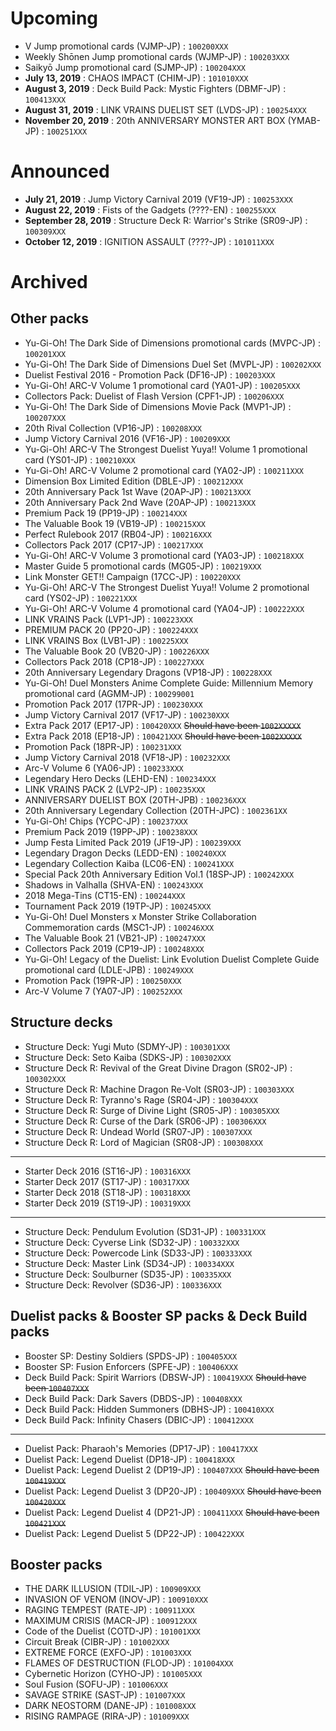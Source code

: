 # Upcoming
- V Jump promotional cards (VJMP-JP) : `100200XXX`
- Weekly Shōnen Jump promotional cards (WJMP-JP) : `100203XXX`
- Saikyō Jump promotional card (SJMP-JP) : `100204XXX`
- **July 13, 2019** : CHAOS IMPACT (CHIM-JP) : `101010XXX`
- **August 3, 2019** : Deck Build Pack: Mystic Fighters (DBMF-JP) : `100413XXX`
- **August 31, 2019** : LINK VRAINS DUELIST SET (LVDS-JP) : `100254XXX`
- **November 20, 2019** : 20th ANNIVERSARY MONSTER ART BOX (YMAB-JP) : `100251XXX`

# Announced
- **July 21, 2019** : Jump Victory Carnival 2019 (VF19-JP) : `100253XXX`
- **August 22, 2019** : Fists of the Gadgets (????-EN) : `100255XXX`
- **September 28, 2019** : Structure Deck R: Warrior's Strike (SR09-JP) : `100309XXX`
- **October 12, 2019** : IGNITION ASSAULT (????-JP) : `101011XXX`

# Archived
## Other packs
- Yu-Gi-Oh! The Dark Side of Dimensions promotional cards (MVPC-JP) : `100201XXX`
- Yu-Gi-Oh! The Dark Side of Dimensions Duel Set (MVPL-JP) : `100202XXX`
- Duelist Festival 2016 - Promotion Pack (DF16-JP) : `100203XXX`
- Yu-Gi-Oh! ARC-V Volume 1 promotional card (YA01-JP) : `100205XXX`
- Collectors Pack: Duelist of Flash Version (CPF1-JP) : `100206XXX`
- Yu-Gi-Oh! The Dark Side of Dimensions Movie Pack (MVP1-JP) : `100207XXX`
- 20th Rival Collection (VP16-JP) : `100208XXX`
- Jump Victory Carnival 2016 (VF16-JP) : `100209XXX`
- Yu-Gi-Oh! ARC-V The Strongest Duelist Yuya!! Volume 1 promotional card (YS01-JP) : `100210XXX`
- Yu-Gi-Oh! ARC-V Volume 2 promotional card (YA02-JP) : `100211XXX`
- Dimension Box Limited Edition (DBLE-JP) : `100212XXX`
- 20th Anniversary Pack 1st Wave (20AP-JP) : `100213XXX`
- 20th Anniversary Pack 2nd Wave (20AP-JP) : `100213XXX`
- Premium Pack 19 (PP19-JP) : `100214XXX`
- The Valuable Book 19 (VB19-JP) : `100215XXX`
- Perfect Rulebook 2017 (RB04-JP) : `100216XXX`
- Collectors Pack 2017 (CP17-JP) : `100217XXX`
- Yu-Gi-Oh! ARC-V Volume 3 promotional card (YA03-JP) : `100218XXX`
- Master Guide 5 promotional cards (MG05-JP) : `100219XXX`
- Link Monster GET!! Campaign (17CC-JP) : `100220XXX`
- Yu-Gi-Oh! ARC-V The Strongest Duelist Yuya!! Volume 2 promotional card (YS02-JP) : `100221XXX`
- Yu-Gi-Oh! ARC-V Volume 4 promotional card (YA04-JP) : `100222XXX`
- LINK VRAINS Pack (LVP1-JP) : `100223XXX`
- PREMIUM PACK 20 (PP20-JP) : `100224XXX`
- LINK VRAINS Box (LVB1-JP) : `100225XXX`
- The Valuable Book 20 (VB20-JP) : `100226XXX`
- Collectors Pack 2018 (CP18-JP) : `100227XXX`
- 20th Anniversary Legendary Dragons (VP18-JP) : `100228XXX`
- Yu-Gi-Oh! Duel Monsters Anime Complete Guide: Millennium Memory promotional card (AGMM-JP) : `100299001`
- Promotion Pack 2017 (17PR-JP) : `100230XXX`
- Jump Victory Carnival 2017 (VF17-JP) : `100230XXX`
- Extra Pack 2017 (EP17-JP) : `100420XXX` ~~Should have been `1002XXXXX`~~
- Extra Pack 2018 (EP18-JP) : `100421XXX` ~~Should have been `1002XXXXX`~~
- Promotion Pack (18PR-JP) : `100231XXX`
- Jump Victory Carnival 2018 (VF18-JP) : `100232XXX`
- Arc-V Volume 6 (YA06-JP) : `100233XXX`
- Legendary Hero Decks (LEHD-EN) : `100234XXX`
- LINK VRAINS PACK 2 (LVP2-JP) : `100235XXX`
- ANNIVERSARY DUELIST BOX (20TH-JPB) : `100236XXX`
- 20th Anniversary Legendary Collection (20TH-JPC) : `1002361XX`
- Yu-Gi-Oh! Chips (YCPC-JP) : `100237XXX`
- Premium Pack 2019 (19PP-JP) : `100238XXX`
- Jump Festa Limited Pack 2019 (JF19-JP) : `100239XXX`
- Legendary Dragon Decks (LEDD-EN) : `100240XXX`
- Legendary Collection Kaiba (LC06-EN) : `100241XXX`
- Special Pack 20th Anniversary Edition Vol.1 (18SP-JP) : `100242XXX`
- Shadows in Valhalla (SHVA-EN) : `100243XXX`
- 2018 Mega-Tins (CT15-EN) : `100244XXX`
- Tournament Pack 2019 (19TP-JP) : `100245XXX`
- Yu-Gi-Oh! Duel Monsters x Monster Strike Collaboration Commemoration cards (MSC1-JP) : `100246XXX`
- The Valuable Book 21 (VB21-JP) : `100247XXX`
- Collectors Pack 2019 (CP19-JP) : `100248XXX`
- Yu-Gi-Oh! Legacy of the Duelist: Link Evolution Duelist Complete Guide promotional card (LDLE-JPB) : `100249XXX`
- Promotion Pack (19PR-JP) : `100250XXX`
- Arc-V Volume 7 (YA07-JP) : `100252XXX`

## Structure decks
- Structure Deck: Yugi Muto (SDMY-JP) : `100301XXX`
- Structure Deck: Seto Kaiba (SDKS-JP) : `100302XXX`
- Structure Deck R: Revival of the Great Divine Dragon (SR02-JP) : `100302XXX`
- Structure Deck R: Machine Dragon Re-Volt (SR03-JP) : `100303XXX`
- Structure Deck R: Tyranno's Rage (SR04-JP) : `100304XXX`
- Structure Deck R: Surge of Divine Light (SR05-JP) : `100305XXX`
- Structure Deck R: Curse of the Dark (SR06-JP) : `100306XXX`
- Structure Deck R: Undead World (SR07-JP) : `100307XXX`
- Structure Deck R: Lord of Magician (SR08-JP) : `100308XXX`
-----
- Starter Deck 2016 (ST16-JP) : `100316XXX`
- Starter Deck 2017 (ST17-JP) : `100317XXX`
- Starter Deck 2018 (ST18-JP) : `100318XXX`
- Starter Deck 2019 (ST19-JP) : `100319XXX`
-----
- Structure Deck: Pendulum Evolution (SD31-JP) : `100331XXX`
- Structure Deck: Cyverse Link (SD32-JP) : `100332XXX`
- Structure Deck: Powercode Link (SD33-JP) : `100333XXX`
- Structure Deck: Master Link (SD34-JP) : `100334XXX`
- Structure Deck: Soulburner (SD35-JP) : `100335XXX`
- Structure Deck: Revolver (SD36-JP) : `100336XXX`

## Duelist packs & Booster SP packs & Deck Build packs
- Booster SP: Destiny Soldiers (SPDS-JP) : `100405XXX`
- Booster SP: Fusion Enforcers (SPFE-JP) : `100406XXX`
- Deck Build Pack: Spirit Warriors (DBSW-JP) : `100419XXX` ~~Should have been `100407XXX`~~
- Deck Build Pack: Dark Savers (DBDS-JP) : `100408XXX`
- Deck Build Pack: Hidden Summoners (DBHS-JP) : `100410XXX`
- Deck Build Pack: Infinity Chasers (DBIC-JP) : `100412XXX`
-----
- Duelist Pack: Pharaoh's Memories (DP17-JP) : `100417XXX`
- Duelist Pack: Legend Duelist (DP18-JP) : `100418XXX`
- Duelist Pack: Legend Duelist 2 (DP19-JP) : `100407XXX` ~~Should have been `100419XXX`~~
- Duelist Pack: Legend Duelist 3 (DP20-JP) : `100409XXX` ~~Should have been `100420XXX`~~
- Duelist Pack: Legend Duelist 4 (DP21-JP) : `100411XXX` ~~Should have been `100421XXX`~~
- Duelist Pack: Legend Duelist 5 (DP22-JP) : `100422XXX`

## Booster packs
- THE DARK ILLUSION (TDIL-JP) : `100909XXX`
- INVASION OF VENOM (INOV-JP) : `100910XXX`
- RAGING TEMPEST (RATE-JP) : `100911XXX`
- MAXIMUM CRISIS (MACR-JP) : `100912XXX`
- Code of the Duelist (COTD-JP) : `101001XXX`
- Circuit Break (CIBR-JP) : `101002XXX`
- EXTREME FORCE (EXFO-JP) : `101003XXX`
- FLAMES OF DESTRUCTION (FLOD-JP) : `101004XXX`
- Cybernetic Horizon (CYHO-JP) : `101005XXX`
- Soul Fusion (SOFU-JP) : `101006XXX`
- SAVAGE STRIKE (SAST-JP) : `101007XXX`
- DARK NEOSTORM (DANE-JP) : `101008XXX`
- RISING RAMPAGE (RIRA-JP) : `101009XXX`
